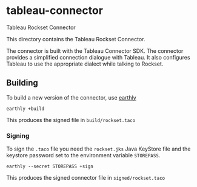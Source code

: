 # tableau-connector
Tableau Rockset Connector

This directory contains the Tableau Rockset Connector.

The connector is built with the Tableau Connector SDK. The connector provides a simplified connection dialogue with Tableau. It also configures Tableau to use the appropriate dialect while talking to Rockset.

## Building

To build a new version of the connector, use [earthly](https://eartly.dev)

```
earthly +build
```

This produces the signed file in `build/rockset.taco`

### Signing

To sign the `.taco` file you need the `rockset.jks` Java KeyStore file and the keystore password set to the environment variable `STOREPASS`.

```
earthly --secret STOREPASS +sign
```

This produces the signed connector file in `signed/rockset.taco`

